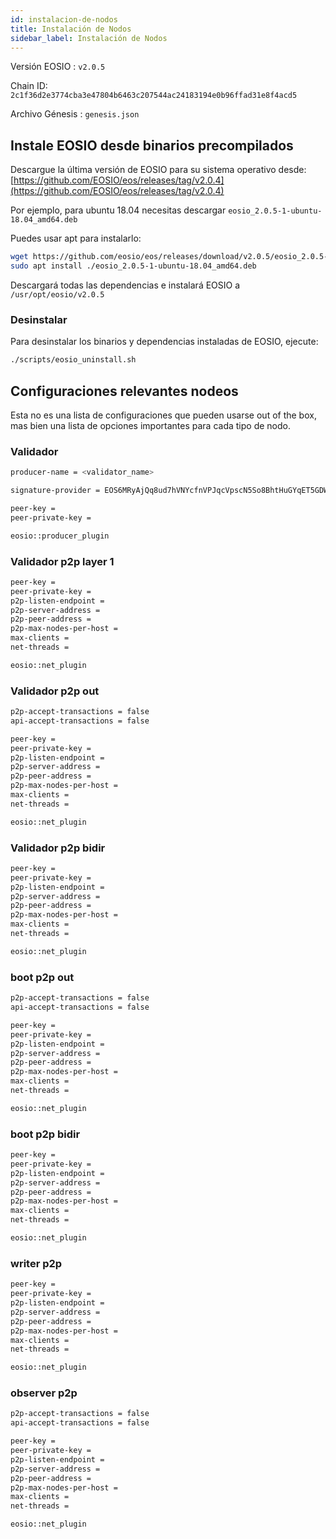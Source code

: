 ```yaml
---
id: instalacion-de-nodos
title: Instalación de Nodos
sidebar_label: Instalación de Nodos
---
```


Versión EOSIO : `v2.0.5`

Chain ID: `2c1f36d2e3774cba3e47804b6463c207544ac24183194e0b96ffad31e8f4acd5`

Archivo Génesis : `genesis.json`


## Instale EOSIO desde binarios precompilados

Descargue la última versión de EOSIO para su sistema operativo desde: [https://github.com/EOSIO/eos/releases/tag/v2.0.4](https://github.com/EOSIO/eos/releases/tag/v2.0.4)

Por ejemplo, para ubuntu 18.04 necesitas descargar `eosio_2.0.5-1-ubuntu-18.04_amd64.deb`

Puedes usar apt para instalarlo:

```bash
wget https://github.com/eosio/eos/releases/download/v2.0.5/eosio_2.0.5-1-ubuntu-18.04_amd64.deb
sudo apt install ./eosio_2.0.5-1-ubuntu-18.04_amd64.deb   
```

Descargará todas las dependencias e instalará EOSIO a `/usr/opt/eosio/v2.0.5`

### Desinstalar

Para desinstalar los binarios y dependencias instaladas de EOSIO, ejecute:

```bash
./scripts/eosio_uninstall.sh
```


## Configuraciones relevantes nodeos

Esta no es una lista de configuraciones que pueden usarse out of the box, mas bien una lista de opciones importantes para cada tipo de nodo.

### Validador

```bash
producer-name = <validator_name>

signature-provider = EOS6MRyAjQq8ud7hVNYcfnVPJqcVpscN5So8BhtHuGYqET5GDW5CV=KEY:5KQwrPbwdL6PhXujxW37FSSQZ1JiwsST4cqQzDeyXtP79zkvFD3

peer-key =
peer-private-key =

eosio::producer_plugin
```


### Validador p2p layer 1

```bash
peer-key =
peer-private-key =
p2p-listen-endpoint =
p2p-server-address =
p2p-peer-address =
p2p-max-nodes-per-host =
max-clients =
net-threads =

eosio::net_plugin
```

### Validador p2p out

```bash
p2p-accept-transactions = false
api-accept-transactions = false

peer-key =
peer-private-key = 
p2p-listen-endpoint =
p2p-server-address =
p2p-peer-address =
p2p-max-nodes-per-host =
max-clients =
net-threads =

eosio::net_plugin
```

### Validador p2p bidir

```bash
peer-key =
peer-private-key =
p2p-listen-endpoint =
p2p-server-address =
p2p-peer-address =
p2p-max-nodes-per-host =
max-clients =
net-threads =

eosio::net_plugin
```

### boot p2p out

```bash
p2p-accept-transactions = false
api-accept-transactions = false

peer-key =
peer-private-key =
p2p-listen-endpoint =
p2p-server-address =
p2p-peer-address =
p2p-max-nodes-per-host =
max-clients =
net-threads =

eosio::net_plugin
```

### boot p2p bidir

```bash
peer-key =
peer-private-key =
p2p-listen-endpoint =
p2p-server-address =
p2p-peer-address =
p2p-max-nodes-per-host =
max-clients =
net-threads =

eosio::net_plugin
```

### writer p2p

```bash
peer-key =
peer-private-key =
p2p-listen-endpoint =
p2p-server-address =
p2p-peer-address =
p2p-max-nodes-per-host =
max-clients =
net-threads =

eosio::net_plugin
```

### observer p2p

```bash
p2p-accept-transactions = false
api-accept-transactions = false

peer-key =
peer-private-key =
p2p-listen-endpoint =
p2p-server-address =
p2p-peer-address =
p2p-max-nodes-per-host =
max-clients =
net-threads =

eosio::net_plugin
```